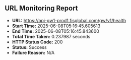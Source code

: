 ## URL Monitoring Report

- **URL:** https://api-gw1-prod1.fisglobal.com/gw/v1/health
- **Start Time:** 2025-06-08T05:16:45.605613
- **End Time:** 2025-06-08T05:16:45.843600
- **Total Time Taken:** 0.237987 seconds
- **HTTP Status Code:** 200
- **Status:** Success
- **Failure Reason:** N/A
